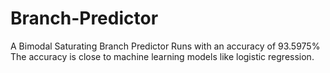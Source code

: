 # Branch-Predictor
A Bimodal Saturating Branch Predictor
Runs with an accuracy of 93.5975%
The accuracy is close to machine learning models like logistic regression.
